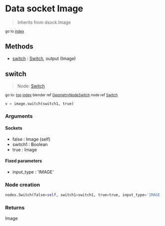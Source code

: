 
# Data socket Image

> Inherits from dsock.Image
  
<sub>go to [index](/docs/index.md)</sub>



## Methods

- [switch](#switch) : [Switch](/docs/nodes/Switch.md), output (Image)

## switch

> Node: [Switch](/docs/nodes/Switch.md)
  
<sub>go to: [top](#data-socket-image) [index](/docs/index.md)
blender ref [GeometryNodeSwitch](https://docs.blender.org/api/current/bpy.types.GeometryNodeSwitch.html)
node ref [Switch](https://docs.blender.org/manual/en/latest/modeling/geometry_nodes/material/switch.html) </sub>

```python
v = image.switch(switch1, true)
```

### Arguments


#### Sockets

- false : Image (self)
- switch1 : Boolean
- true : Image

#### Fixed parameters

- input_type : 'IMAGE'

### Node creation

```python
nodes.Switch(false=self, switch1=switch1, true=true, input_type='IMAGE')
```

### Returns

Image

